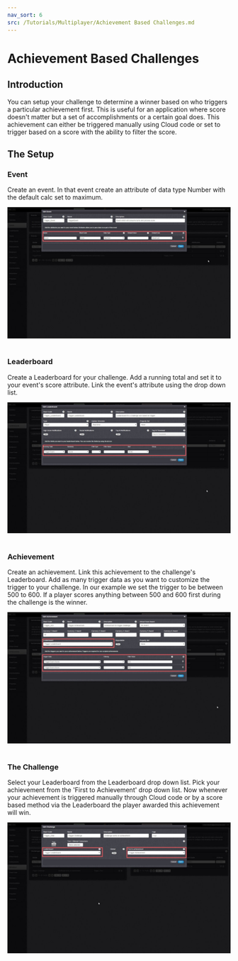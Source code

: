 ```yaml
---
nav_sort: 6
src: /Tutorials/Multiplayer/Achievement Based Challenges.md
---
```


# Achievement Based Challenges

## Introduction

You can setup your challenge to determine a winner based on who triggers a particular achievement first. This is useful for an application where score doesn't matter but a set of accomplishments or a certain goal does. This achievement can either be triggered manually using Cloud code or set to trigger based on a score with the ability to filter the score.  

## The Setup

### Event

Create an event. In that event create an attribute of data type Number with the default calc set to maximum.

![](img/AchievementBasedChallenges/1.jpg)
 

### Leaderboard

Create a Leaderboard for your challenge. Add a running total and set it to your event's score attribute. Link the event's attribute using the drop down list.

![](img/AchievementBasedChallenges/2.jpg)
 

### Achievement

Create an achievement. Link this achievement to the challenge's Leaderboard. Add as many trigger data as you want to customize the trigger to your challenge. In our example we set the trigger to be between 500 to 600. If a player scores anything between 500 and 600 first during the challenge is the winner.

![](img/AchievementBasedChallenges/3.jpg)
 

### The Challenge

Select your Leaderboard from the Leaderboard drop down list. Pick your achievement from the 'First to Achievement' drop down list. Now whenever your achievement is triggered manually through Cloud code or by a score based method via the Leaderboard the player awarded this achievement will win.

![](img/AchievementBasedChallenges/4.jpg)
